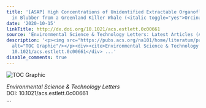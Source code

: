```yaml
---
title: '[ASAP] High Concentrations of Unidentified Extractable Organofluorine Observed
  in Blubber from a Greenland Killer Whale (<italic toggle="yes">Orcinus orca</italic>)'
date: '2020-10-15'
linkTitle: http://dx.doi.org/10.1021/acs.estlett.0c00661
source: 'Environmental Science & Technology Letters: Latest Articles (ACS Publications)'
description: '<p><img src="https://pubs.acs.org/na101/home/literatum/publisher/achs/journals/content/estlcu/0/estlcu.ahead-of-print/acs.estlett.0c00661/20201015/images/medium/ez0c00661_0004.gif"
  alt="TOC Graphic"/></p><div><cite>Environmental Science & Technology Letters</cite></div><div>DOI:
  10.1021/acs.estlett.0c00661</div> ...'
disable_comments: true
---
```

<p><img src="https://pubs.acs.org/na101/home/literatum/publisher/achs/journals/content/estlcu/0/estlcu.ahead-of-print/acs.estlett.0c00661/20201015/images/medium/ez0c00661_0004.gif" alt="TOC Graphic"/></p><div><cite>Environmental Science & Technology Letters</cite></div><div>DOI: 10.1021/acs.estlett.0c00661</div> ...